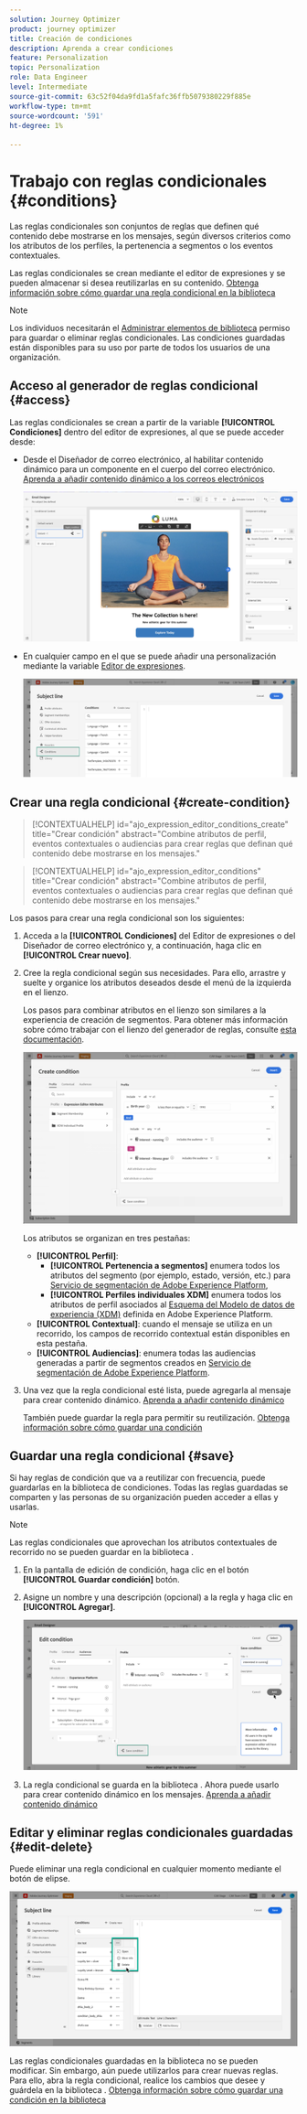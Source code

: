 ```yaml
---
solution: Journey Optimizer
product: journey optimizer
title: Creación de condiciones
description: Aprenda a crear condiciones
feature: Personalization
topic: Personalization
role: Data Engineer
level: Intermediate
source-git-commit: 63c52f04da9fd1a5fafc36ffb5079380229f885e
workflow-type: tm+mt
source-wordcount: '591'
ht-degree: 1%

---
```



# Trabajo con reglas condicionales {#conditions}

Las reglas condicionales son conjuntos de reglas que definen qué contenido debe mostrarse en los mensajes, según diversos criterios como los atributos de los perfiles, la pertenencia a segmentos o los eventos contextuales.

Las reglas condicionales se crean mediante el editor de expresiones y se pueden almacenar si desea reutilizarlas en su contenido. [Obtenga información sobre cómo guardar una regla condicional en la biblioteca](#save)

>[!NOTE]
>
>Los individuos necesitarán el [Administrar elementos de biblioteca](../administration/ootb-product-profiles.md) permiso para guardar o eliminar reglas condicionales. Las condiciones guardadas están disponibles para su uso por parte de todos los usuarios de una organización.

## Acceso al generador de reglas condicional {#access}

Las reglas condicionales se crean a partir de la variable **[!UICONTROL Condiciones]** dentro del editor de expresiones, al que se puede acceder desde:

* Desde el Diseñador de correo electrónico, al habilitar contenido dinámico para un componente en el cuerpo del correo electrónico. [Aprenda a añadir contenido dinámico a los correos electrónicos](dynamic-content.md#emails)

   ![](assets/conditions-access-email.png)

* En cualquier campo en el que se puede añadir una personalización mediante la variable [Editor de expresiones](personalization-build-expressions.md).

   ![](assets/conditions-access-editor.png)

## Crear una regla condicional {#create-condition}

>[!CONTEXTUALHELP]
>id="ajo_expression_editor_conditions_create"
>title="Crear condición"
>abstract="Combine atributos de perfil, eventos contextuales o audiencias para crear reglas que definan qué contenido debe mostrarse en los mensajes."

>[!CONTEXTUALHELP]
>id="ajo_expression_editor_conditions"
>title="Crear condición"
>abstract="Combine atributos de perfil, eventos contextuales o audiencias para crear reglas que definan qué contenido debe mostrarse en los mensajes."

Los pasos para crear una regla condicional son los siguientes:

1. Acceda a la **[!UICONTROL Condiciones]** del Editor de expresiones o del Diseñador de correo electrónico y, a continuación, haga clic en **[!UICONTROL Crear nuevo]**.

1. Cree la regla condicional según sus necesidades. Para ello, arrastre y suelte y organice los atributos deseados desde el menú de la izquierda en el lienzo.

   Los pasos para combinar atributos en el lienzo son similares a la experiencia de creación de segmentos. Para obtener más información sobre cómo trabajar con el lienzo del generador de reglas, consulte [esta documentación](https://experienceleague.adobe.com/docs/experience-platform/segmentation/ui/segment-builder.html?lang=en#rule-builder-canvas).

   ![](assets/conditions-create.png)

   Los atributos se organizan en tres pestañas:

   * **[!UICONTROL Perfil]**:
      * **[!UICONTROL Pertenencia a segmentos]** enumera todos los atributos del segmento (por ejemplo, estado, versión, etc.) para [Servicio de segmentación de Adobe Experience Platform](https://experienceleague.adobe.com/docs/experience-platform/segmentation/home.html),
      * **[!UICONTROL Perfiles individuales XDM]** enumera todos los atributos de perfil asociados al [Esquema del Modelo de datos de experiencia (XDM)](https://experienceleague.adobe.com/docs/experience-platform/xdm/home.html) definida en Adobe Experience Platform.
   * **[!UICONTROL Contextual]**: cuando el mensaje se utiliza en un recorrido, los campos de recorrido contextual están disponibles en esta pestaña.
   * **[!UICONTROL Audiencias]**: enumera todas las audiencias generadas a partir de segmentos creados en [Servicio de segmentación de Adobe Experience Platform](https://experienceleague.adobe.com/docs/experience-platform/segmentation/home.html).

1. Una vez que la regla condicional esté lista, puede agregarla al mensaje para crear contenido dinámico. [Aprenda a añadir contenido dinámico](dynamic-content.md)

   También puede guardar la regla para permitir su reutilización. [Obtenga información sobre cómo guardar una condición](#save)

## Guardar una regla condicional {#save}

Si hay reglas de condición que va a reutilizar con frecuencia, puede guardarlas en la biblioteca de condiciones. Todas las reglas guardadas se comparten y las personas de su organización pueden acceder a ellas y usarlas.

>[!NOTE]
>
>Las reglas condicionales que aprovechan los atributos contextuales de recorrido no se pueden guardar en la biblioteca .

1. En la pantalla de edición de condición, haga clic en el botón **[!UICONTROL Guardar condición]** botón.

1. Asigne un nombre y una descripción (opcional) a la regla y haga clic en **[!UICONTROL Agregar]**.

   ![](assets/conditions-name-description.png)

1. La regla condicional se guarda en la biblioteca . Ahora puede usarlo para crear contenido dinámico en los mensajes. [Aprenda a añadir contenido dinámico](dynamic-content.md)

## Editar y eliminar reglas condicionales guardadas {#edit-delete}

Puede eliminar una regla condicional en cualquier momento mediante el botón de elipse.

![](assets/conditions-open.png)

Las reglas condicionales guardadas en la biblioteca no se pueden modificar. Sin embargo, aún puede utilizarlos para crear nuevas reglas. Para ello, abra la regla condicional, realice los cambios que desee y guárdela en la biblioteca . [Obtenga información sobre cómo guardar una condición en la biblioteca](#save)
